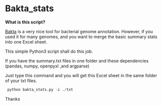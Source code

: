 # Bakta_stats

**What is this script?**

[Bakta](https://github.com/oschwengers/bakta) is a very nice tool for bacterial genome annotation. However, if you used it for many genomes, and you want to merge the basic summary stats  into one Excel sheet.


This simple Python3 script shall do this job.

If you have the summary.txt files in one folder and these dependencies (pandas, numpy, openpyxl ,and argparse)

Just type this command and you will get this Excel sheet in the same folder of your txt files.

```python
 python bakta_stats.py -i ./txt
```

Thanks
